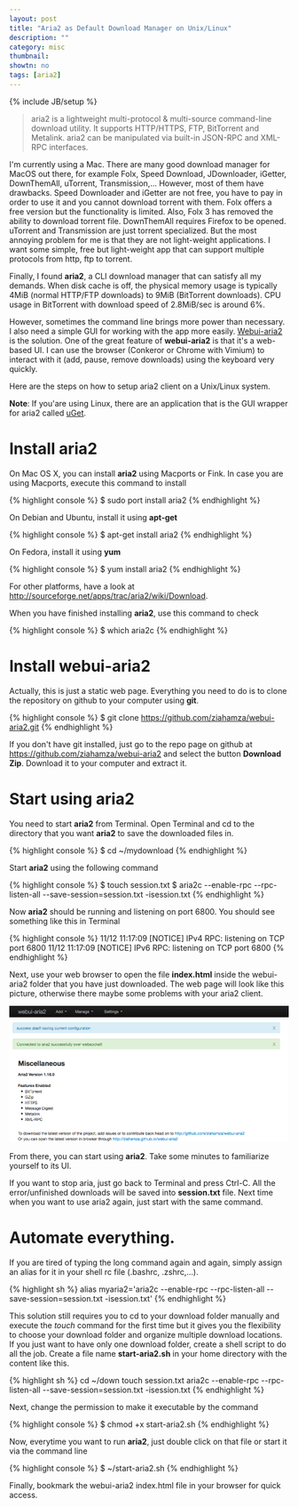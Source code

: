 ```yaml
---
layout: post
title: "Aria2 as Default Download Manager on Unix/Linux"
description: ""
category: misc
thumbnail: 
showtn: no
tags: [aria2]
---
```

{% include JB/setup %}

> aria2 is a lightweight multi-protocol & multi-source command-line download
> utility. It supports HTTP/HTTPS, FTP, BitTorrent and Metalink. aria2 can be
> manipulated via built-in JSON-RPC and XML-RPC interfaces.

I'm currently using a Mac. There are many good download manager for MacOS out
there, for example Folx, Speed Download, JDownloader, iGetter, DownThemAll,
uTorrent, Transmission,...
However, most
of them have drawbacks. Speed Downloader and iGetter are not free, you
have to pay in order to use it and you cannot download torrent with them. Folx
offers a free version but the
functionality is limited. Also, Folx 3 has removed the ability to download
torrent file. DownThemAll requires Firefox to be opened. uTorrent and
Transmission are just torrent specialized. But the most annoying problem for me
is that they are not light-weight applications. I want some simple, free
but light-weight app that can support multiple protocols from http, ftp to
torrent.

<!-- more -->

Finally, I found **aria2**, a CLI download manager that can satisfy all
my demands. When disk cache is off, the physical memory usage is typically 4MiB
(normal HTTP/FTP downloads) to 9MiB (BitTorrent downloads). CPU usage in
BitTorrent with download speed of 2.8MiB/sec is around 6%.

However, sometimes the
command line brings more power than necessary. I
also need a simple GUI for working with the app more easily.
[Webui-aria2](https://github.com/ziahamza/webui-aria2) is the solution. One of
the great feature of **webui-aria2** is that it's a web-based UI. I can use the
browser (Conkeror or Chrome with Vimium) to interact with it (add, pause, remove
downloads) using the keyboard very quickly.

Here are the steps on how to setup aria2 client on a Unix/Linux system.

**Note**: If you'are using Linux, there are an application that is the GUI
wrapper for aria2 called [uGet](http://ugetdm.com/).

# Install aria2

On Mac OS X, you can install **aria2** using Macports or Fink. In case you are
using Macports, execute this command to install

{% highlight console %}
$ sudo port install aria2
{% endhighlight %}

On Debian and Ubuntu, install it using **apt-get**

{% highlight console %}
$ apt-get install aria2
{% endhighlight %}

On Fedora, install it using **yum**

{% highlight console %}
$ yum install aria2
{% endhighlight %}

For other platforms, have a look at
<http://sourceforge.net/apps/trac/aria2/wiki/Download>.

When you have finished installing **aria2**, use this command to check

{% highlight console %}
$ which aria2c
{% endhighlight %}

# Install webui-aria2

Actually, this is just a static web page. Everything you need to do is to clone
the repository on github to your computer using **git**.

{% highlight console %}
$ git clone https://github.com/ziahamza/webui-aria2.git
{% endhighlight %}

If you don't have git installed, just go to the repo page on github at
<https://github.com/ziahamza/webui-aria2> and select the button
**Download Zip**. Download it to your computer and extract it.

# Start using aria2

You need to start **aria2** from Terminal. Open Terminal and cd to the directory
that you want **aria2** to save the downloaded files in.

{% highlight console %}
$ cd ~/mydownload
{% endhighlight %}

Start **aria2** using the following command

{% highlight console %}
$ touch session.txt
$ aria2c --enable-rpc --rpc-listen-all --save-session=session.txt -isession.txt
{% endhighlight %}

Now **aria2** should be running and listening on port 6800. You should see
something like this in Terminal

{% highlight console %}
11/12 11:17:09 [NOTICE] IPv4 RPC: listening on TCP port 6800
11/12 11:17:09 [NOTICE] IPv6 RPC: listening on TCP port 6800
{% endhighlight %}

Next, use your web browser to open the file **index.html** inside the
webui-aria2 folder that you have just downloaded. The web page will look like
this picture, otherwise there maybe some problems with your aria2 client.

![Webui-Aria2](/files/2013-11-12-aria2-as-default-download-manager/aria2.png)

From there, you can start using **aria2**. Take some minutes to familiarize
yourself to its UI.

If you want to stop aria, just go back to Terminal and press Ctrl-C. All the
error/unfinished downloads will be saved into **session.txt** file. Next time
when you want to use aria2 again, just start with the same command.

# Automate everything.

If you are tired of typing the long command again and again, simply assign an
alias for it in your shell rc file (.bashrc, .zshrc,...).

{% highlight sh %}
alias myaria2='aria2c --enable-rpc --rpc-listen-all --save-session=session.txt -isession.txt'
{% endhighlight %}

This solution still requires you to cd to your download folder manually and
execute the *touch* command for the first time but it gives you the flexibility
to choose your download folder and organize multiple download locations. If you
just want to have only one download folder, create a shell script to do all the
job. Create a file name **start-aria2.sh** in your home directory with the content
like this.

{% highlight sh %}
cd ~/down
touch session.txt
aria2c --enable-rpc --rpc-listen-all --save-session=session.txt -isession.txt
{% endhighlight %}

Next, change the permission to make it executable by the command

{% highlight console %}
$ chmod +x start-aria2.sh
{% endhighlight %}

Now, everytime you want to run **aria2**, just double click on that file or
start it via the command line

{% highlight console %}
$ ~/start-aria2.sh
{% endhighlight %}

Finally, bookmark the webui-aria2 index.html file in your browser for quick
access.

